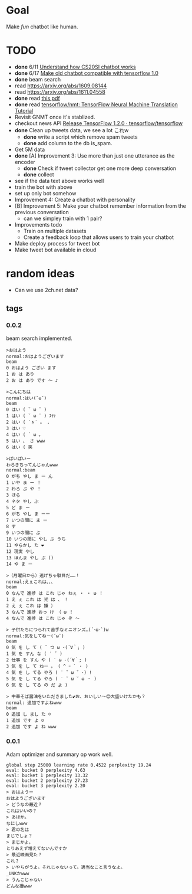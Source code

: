 # Goal
Make *fun* chatbot like human.
# TODO
- __done__ 6/11 [Understand how CS20SI chatbot works](https://github.com/higepon/tensorflow_seq2seq_chatbot/wiki/Understand-how-CS20SI-chatbot-works)
- __done__ 6/17 [Make old chatbot compatible with tensorflow 1.0](https://github.com/higepon/tensorflow_seq2seq_chatbot/wiki/Make-old-chatbot-compatible-with-tensorflow-1.0)
- __done__ beam search
- read https://arxiv.org/abs/1609.08144
- read https://arxiv.org/abs/1611.04558
- __done__ read [this pdf](http://2boy.org/~yuta/publications/neural-dialog-model-kanto-mt-20170714.pdf)
- __done__ read [tensorflow/nmt: TensorFlow Neural Machine Translation Tutorial](https://github.com/tensorflow/nmt)
- Revisit GNMT once it's stablized.
- checkout news API [Release TensorFlow 1.2.0 · tensorflow/tensorflow](https://github.com/tensorflow/tensorflow/releases/tag/v1.2.0)
- __done__ Clean up tweets data, we see a lot これw
  - __done__ write a script which remove spam tweets
  - __done__ add column to the db is_spam.
- Get 5M data
- __done__ [A] Improvement 3: Use more than just one utterance as the encoder
   - __done__ Check if tweet collector get one more deep conversation
   - __done__ collect
- see if the data text above works well
- train the bot with above
- set up only bot somehow
- Improvement 4: Create a chatbot with personality
- [B] Improvement 5: Make your chatbot remember information from the previous conversation
   - can we simpley train with 1 pair?
- Improvements todo
  - Train on multiple datasets
  - Create a feedback loop that allows users to train your chatbot
- Make deploy process for tweet bot
- Make tweet bot available in cloud

# random ideas
- Can we use 2ch.net data?

## tags
### 0.0.2
beam search implemented.

    >おはよう
    normal:おはようございます
    beam
    0 おはよう ござい ます
    1 お は あり
    2 お は あり です 〜 ♪

    >こんにちは
    normal:はい(˘ω˘)
    beam
    0 はい ( ˘ ω ˘ )
    1 はい ( ˘ ω ˘ ) ｽﾔｧ
    2 はい ( ˙ㅿ˙ 。 .
    3 はい ♡
    4 はい ( ´ ω 。
    5 はい 、 さ www
    6 はい ( 笑

    >ばいばいー
    わろきちってんじゃんwww
    normal:beam
    0 がち やし ま ー ん
    1 いや ま ー ！
    2 わろ ぶ や ！
    3 ほら
    4 ネタ やし ぶ
    5 ど ま ー
    6 がち やし ま ーー
    7 いつの間に ま ー
    8 す
    9 いつの間に ぶ
    10 いつの間に やし ぶ うち
    11 やらかし た ❤
    12 現実 やし
    13 ほんま やし ぶ ()
    14 や ま ー

    >（月曜日から）逃げちゃ駄目だ……！
    normal;えぇこれは、、、
    beam
    0 なんで 進捗 は これ じゃ ねぇ ・ ・ ω ！
    1 え ぇ これ は 光 は 、 !
    2 え ぇ これ は 嫌 ）
    3 なんで 進捗 おっ け （ ω ！
    4 なんで 進捗 は これ じゃ ぞ 〜

    > 子供たちにつられて苦手なミニオンズ…(´･ω･`)w
    normal:気をしてねー(˘ω˘)
    beam
    0 気 を し て ( ˘ つ ω -(´∀｀; )
    1 気 を すん な ( ˙ ˘ )
    2 仕事 を すん や ( ˙ ω -(´∀｀; )
    3 気 を し て ねー 。 ( ^ ｰ ` ・ )
    4 気 を し てる やろ ( ˙ ˘ ω ˘ ･) !
    5 気 を し てる やろ ( ˙ ˘ ω ˘ ω ・ )
    6 気 を し てる の だ よ )

    > 中華そば醤油をいただきました💕お、おいしい〜😍大盛いけたかも？
    normal: 追加ですよねwww
    beam
    0 追加 し まし た ☺
    1 追加 です よ ☺ 
    2 追加 です よ ね www
### 0.0.1
Adam optimizer and summary op work well.

    global step 25000 learning rate 0.4522 perplexity 19.24
    eval: bucket 0 perplexity 4.63
    eval: bucket 1 perplexity 13.32
    eval: bucket 2 perplexity 27.23
    eval: bucket 3 perplexity 2.20
    > おはようー
    おはようございます
    > どうなの最近？
    これはいいの？
    > あほか。
    なにしwww
    > 君の名は
    まじでしょ？
    > まじかよ。
    とりあえず増えてないんですか
    > 最近映画見た？
    これ？
    > いやちがうよ。それじゃないって。適当なこと言うなよ。
    _UNKかwww
    > うんこじゃない
    どんな撮www
